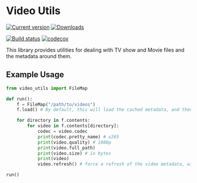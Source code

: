 # Video Utils

[![Current version](https://badge.fury.io/py/video_utils.svg)](https://badge.fury.io/py/video_utils)
[![Downloads](https://pepy.tech/badge/video_utils/month)](https://pepy.tech/project/video_utils)

[![Build status](https://github.com/justin8/video_utils/actions/workflows/build-test.yml/badge.svg)](https://github.com/justin8/video_utils/actions/workflows/build-test.yml)
[![codecov](https://codecov.io/gh/justin8/video_utils/branch/master/graph/badge.svg)](https://codecov.io/gh/justin8/video_utils)

This library provides utilities for dealing with TV show and Movie files and the metadata around them.

## Example Usage

```python
from video_utils import FileMap

def run():
    f = FileMap("/path/to/videos")
    f.load() # By default, this will load the cached metadata, and then update files that have changed in size

    for directory in f.contents:
        for video in f.contents[directory]:
            codec = video.codec
            print(codec.pretty_name) # x265
            print(video.quality) # 1080p
            print(video.full_path)
            print(video.size) # in bytes
            print(video)
            video.refresh() # force a refresh of the video metadata, will only occur if filesize has changed.

run()
```
